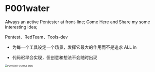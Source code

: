 # P001water

Always an active Pentester at front-line; Come Here and Share my some interesting idea;

Pentest、RedTeam、Tools-dev

* 为每一个工具设定一个场景，发挥它最大的作用而不是追求 ALL in

* 代码迟早会实现，但创意和想法不会随时出现

<img src="https://github-readme-stats.vercel.app/api?username=P001water&amp;show_icons=true&amp;theme=dark" referrerpolicy="no-referrer" alt="P001water's GitHub stats" style="zoom:50%;">
